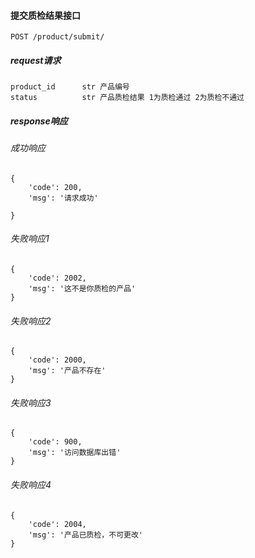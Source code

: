 #### 提交质检结果接口

    POST /product/submit/

##### request请求

    product_id      str 产品编号
    status          str 产品质检结果 1为质检通过 2为质检不通过

##### response响应

###### 成功响应

    {
        'code': 200,
        'msg': '请求成功'

    }

###### 失败响应1

    {
        'code': 2002,
        'msg': '这不是你质检的产品'
    }

###### 失败响应2

    {
        'code': 2000,
        'msg': '产品不存在'
    }

###### 失败响应3

    {
        'code': 900,
        'msg': '访问数据库出错'
    }

###### 失败响应4

    {
        'code': 2004,
        'msg': '产品已质检，不可更改'
    }
